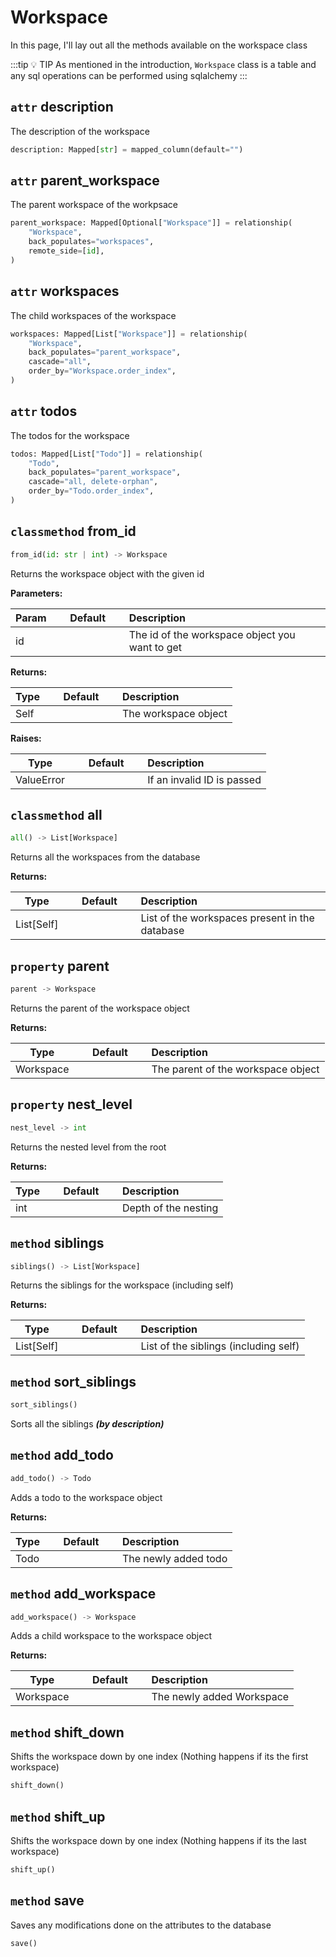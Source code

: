 <style>
h2 code {
    color: var(--vp-c-brand-1);
}
</style>

# Workspace

In this page, I'll lay out all the methods available on the workspace class

:::tip :bulb: TIP
As mentioned in the introduction, `Workspace` class is a table and any sql operations can be performed using sqlalchemy
:::

<!-- ----------------------- ATTRIBUTES ---------------------------------- -->

## `attr`  description

The description of the workspace

```python
description: Mapped[str] = mapped_column(default="")
```

## `attr`  parent_workspace

The parent workspace of the workpsace

```python
parent_workspace: Mapped[Optional["Workspace"]] = relationship(
    "Workspace",
    back_populates="workspaces",
    remote_side=[id],
)
```

## `attr`  workspaces

The child workspaces of the workspace

```python
workspaces: Mapped[List["Workspace"]] = relationship(
    "Workspace",
    back_populates="parent_workspace",
    cascade="all",
    order_by="Workspace.order_index",
)
```

## `attr` todos

The todos for the workspace

```python
todos: Mapped[List["Todo"]] = relationship(
    "Todo",
    back_populates="parent_workspace",
    cascade="all, delete-orphan",
    order_by="Todo.order_index",
)
```

<!-- --------------------- CLASSMETHODS ----------------------------------- -->

## `classmethod` from_id

```python
from_id(id: str | int) -> Workspace
```

Returns the workspace object with the given id

**Parameters:**

| Param|<div style="width: 100px">Default</div> |Description|
| ------------- | :----------------:  | :----------------------------------------------------------------------------------------|
| id            |                     | The id of the workspace object you want to get                                           |

**Returns:**

| Type|<div style="width: 100px">Default</div> |Description|
| ------------- | :----------------:  | :----------------------------------------------------------------------------------------|
| Self          |                     | The workspace object                                                                     |

**Raises:**

| Type|<div style="width: 100px">Default</div> |Description|
| ------------- | :----------------:  | :----------------------------------------------------------------------------------------|
| ValueError    |                     | If an invalid ID is passed                                                               |


## `classmethod` all

```python
all() -> List[Workspace]
```

Returns all the workspaces from the database

**Returns:**

| Type|<div style="width: 100px">Default</div> |Description|
| ------------- | :----------------:  | :----------------------------------------------------------------------------------------|
| List[Self]    |                     | List of the workspaces present in the database                                           |

<!-- ---------------- PROPERTIES ------------------------------------- -->

## `property` parent

```python
parent -> Workspace
```

Returns the parent of the workspace object

**Returns:**

| Type|<div style="width: 100px">Default</div> |Description|
| ------------- | :----------------:  | :----------------------------------------------------------------------------------------|
| Workspace     |                     | The parent of the workspace object                                                       |

## `property` nest_level

```python
nest_level -> int
```

Returns the nested level from the root

**Returns:**

| Type|<div style="width: 100px">Default</div> |Description|
| ------------- | :----------------:  | :----------------------------------------------------------------------------------------|
| int           |                     | Depth of the nesting                                                                     |


<!-- ------------------ METHODS -------------------------------------- -->

## `method` siblings

```python
siblings() -> List[Workspace]
```

Returns the siblings for the workspace (including self)

**Returns:**

| Type|<div style="width: 100px">Default</div> |Description|
| ------------- | :----------------:  | :----------------------------------------------------------------------------------------|
| List[Self]    |                     | List of the siblings (including self)                                                    |


## `method` sort_siblings


```python
sort_siblings()
```

Sorts all the siblings ***(by description)***


## `method` add_todo

```python
add_todo() -> Todo
```

Adds a todo to the workspace object

**Returns:**

| Type|<div style="width: 100px">Default</div> |Description|
| ------------- | :----------------:  | :----------------------------------------------------------------------------------------|
| Todo          |                     | The newly added todo                                                                     |


## `method` add_workspace

```python
add_workspace() -> Workspace
```

Adds a child workspace to the workspace object

**Returns:**

| Type|<div style="width: 100px">Default</div> |Description|
| ------------- | :----------------:  | :----------------------------------------------------------------------------------------|
| Workspace     |                     | The newly added Workspace                                                                |

## `method` shift_down

Shifts the workspace down by one index (Nothing happens if its the first workspace)

```python
shift_down()
```

## `method` shift_up

Shifts the workspace down by one index (Nothing happens if its the last workspace)

```python
shift_up()
```

## `method` save

Saves any modifications done on the attributes to the database

```python
save()
```


